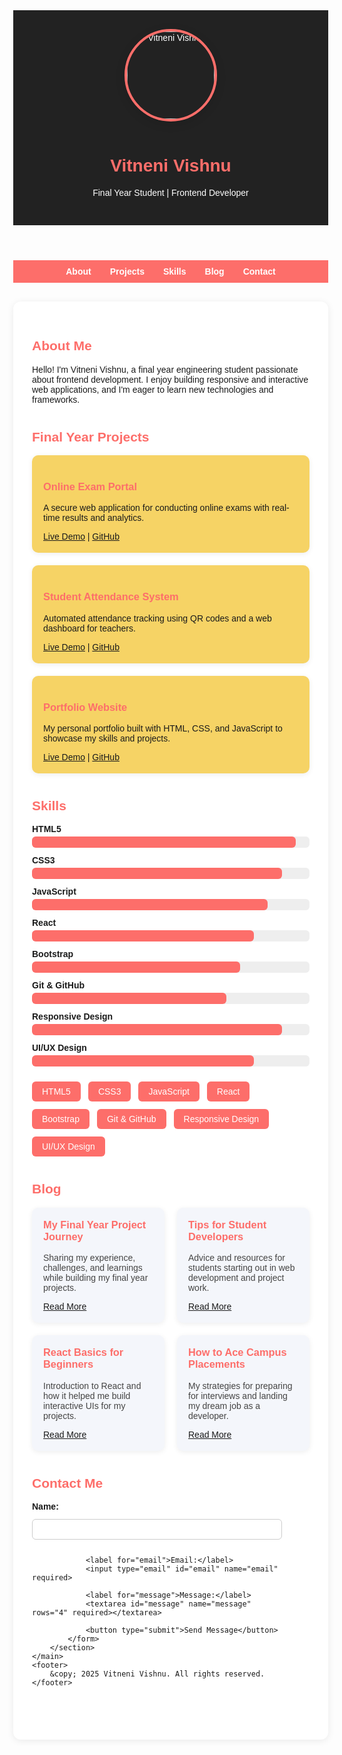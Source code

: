 <!DOCTYPE html>
<html lang="en">
<head>
    <meta charset="UTF-8">
    <meta name="viewport" content="width=device-width, initial-scale=1.0">
    <title>Vitneni Vishnu - Final Year Student Portfolio</title>
    <style>
        body {
            font-family: Arial, sans-serif;
            margin: 0;
            background: #f4f6fb url('bg-shape.png') repeat top left, url('dots.png') repeat bottom right;
        }
        header { background: #222 url('header-bg.png') no-repeat center/cover; color: #fff; padding: 30px 0; text-align: center; }
        .profile-img {
            width: 140px;
            height: 140px;
            object-fit: cover;
            border-radius: 50%;
            border: 4px solid #fd6e6a;
            margin-bottom: 16px;
            box-shadow: 0 4px 16px rgba(0,0,0,0.12);
        }
        nav { background: #fd6e6a; padding: 10px 0; }
        nav ul { list-style: none; margin: 0; padding: 0; display: flex; justify-content: center; }
        nav ul li { margin: 0 15px; }
        nav ul li a { color: #fff; text-decoration: none; font-weight: bold; }
        main { max-width: 900px; margin: 30px auto; background: #fff; padding: 30px; border-radius: 12px; box-shadow: 0 2px 12px rgba(0,0,0,0.08);}
        section { margin-bottom: 40px; }
        h1, h2, h3 { color: #fd6e6a; }
        .projects { display: grid; grid-template-columns: repeat(auto-fit, minmax(250px, 1fr)); gap: 20px; }
        .project-card { background: #f6d365; padding: 18px; border-radius: 10px; box-shadow: 0 2px 8px rgba(0,0,0,0.07);}
        .skills-list { margin-bottom: 24px; }
        .skill-bar { margin-bottom: 12px; }
        .skill-label { font-weight: bold; margin-bottom: 4px; display: block; }
        .bar-bg { background: #eee; border-radius: 6px; height: 18px; width: 100%; }
        .bar-fill { height: 100%; border-radius: 6px; background: #fd6e6a; display: block; }
        .skills ul { display: flex; flex-wrap: wrap; gap: 12px; list-style: none; padding: 0; }
        .skills li { background: #fd6e6a; color: #fff; padding: 8px 16px; border-radius: 6px; }
        .blog-list { display: grid; grid-template-columns: 1fr 1fr; gap: 20px; }
        .blog-card { background: #f4f6fb; border-radius: 10px; box-shadow: 0 2px 8px rgba(0,0,0,0.07); padding: 18px; }
        .blog-card h3 { margin-top: 0; color: #fd6e6a; }
        .blog-card p { color: #444; }
        form { display: flex; flex-direction: column; gap: 12px; max-width: 400px; }
        label { font-weight: bold; }
        input, textarea { padding: 8px; border-radius: 6px; border: 1px solid #ccc; }
        button { background: #fd6e6a; color: #fff; border: none; padding: 10px; border-radius: 6px; font-weight: bold; cursor: pointer; }
        footer { background: #222; color: #fff; text-align: center; padding: 18px 0; margin-top: 40px; }
        @media (max-width: 800px) {
            .blog-list { grid-template-columns: 1fr; }
        }
        @media (max-width: 600px) {
            main { padding: 10px; }
            .projects { grid-template-columns: 1fr; }
        }
    </style>
</head>
<body>
    <header>
        <img src="your-image.jpg" alt="Vitneni Vishnu" class="profile-img">
        <h1>Vitneni Vishnu</h1>
        <p>Final Year Student | Frontend Developer</p>
    </header>
    <nav>
        <ul>
            <li><a href="#about">About</a></li>
            <li><a href="#projects">Projects</a></li>
            <li><a href="#skills">Skills</a></li>
            <li><a href="#blog">Blog</a></li>
            <li><a href="#contact">Contact</a></li>
        </ul>
    </nav>
    <main>
        <section id="about">
            <h2>About Me</h2>
            <p>Hello! I'm Vitneni Vishnu, a final year engineering student passionate about frontend development. I enjoy building responsive and interactive web applications, and I'm eager to learn new technologies and frameworks.</p>
        </section>
        <section id="projects">
            <h2>Final Year Projects</h2>
            <div class="projects">
                <div class="project-card">
                    <h3>Online Exam Portal</h3>
                    <p>A secure web application for conducting online exams with real-time results and analytics.</p>
                    <a href="#" target="_blank">Live Demo</a> | <a href="#" target="_blank">GitHub</a>
                </div>
                <div class="project-card">
                    <h3>Student Attendance System</h3>
                    <p>Automated attendance tracking using QR codes and a web dashboard for teachers.</p>
                    <a href="#" target="_blank">Live Demo</a> | <a href="#" target="_blank">GitHub</a>
                </div>
                <div class="project-card">
                    <h3>Portfolio Website</h3>
                    <p>My personal portfolio built with HTML, CSS, and JavaScript to showcase my skills and projects.</p>
                    <a href="#" target="_blank">Live Demo</a> | <a href="#" target="_blank">GitHub</a>
                </div>
            </div>
        </section>
        <section id="skills" class="skills">
            <h2>Skills</h2>
            <div class="skills-list">
                <div class="skill-bar">
                    <span class="skill-label">HTML5</span>
                    <div class="bar-bg">
                        <span class="bar-fill" style="width: 95%;"></span>
                    </div>
                </div>
                <div class="skill-bar">
                    <span class="skill-label">CSS3</span>
                    <div class="bar-bg">
                        <span class="bar-fill" style="width: 90%;"></span>
                    </div>
                </div>
                <div class="skill-bar">
                    <span class="skill-label">JavaScript</span>
                    <div class="bar-bg">
                        <span class="bar-fill" style="width: 85%;"></span>
                    </div>
                </div>
                <div class="skill-bar">
                    <span class="skill-label">React</span>
                    <div class="bar-bg">
                        <span class="bar-fill" style="width: 80%;"></span>
                    </div>
                </div>
                <div class="skill-bar">
                    <span class="skill-label">Bootstrap</span>
                    <div class="bar-bg">
                        <span class="bar-fill" style="width: 75%;"></span>
                    </div>
                </div>
                <div class="skill-bar">
                    <span class="skill-label">Git & GitHub</span>
                    <div class="bar-bg">
                        <span class="bar-fill" style="width: 70%;"></span>
                    </div>
                </div>
                <div class="skill-bar">
                    <span class="skill-label">Responsive Design</span>
                    <div class="bar-bg">
                        <span class="bar-fill" style="width: 90%;"></span>
                    </div>
                </div>
                <div class="skill-bar">
                    <span class="skill-label">UI/UX Design</span>
                    <div class="bar-bg">
                        <span class="bar-fill" style="width: 80%;"></span>
                    </div>
                </div>
            </div>
            <ul>
                <li>HTML5</li>
                <li>CSS3</li>
                <li>JavaScript</li>
                <li>React</li>
                <li>Bootstrap</li>
                <li>Git & GitHub</li>
                <li>Responsive Design</li>
                <li>UI/UX Design</li>
            </ul>
        </section>
        <section id="blog">
            <h2>Blog</h2>
            <div class="blog-list">
                <div class="blog-card">
                    <h3>My Final Year Project Journey</h3>
                    <p>Sharing my experience, challenges, and learnings while building my final year projects.</p>
                    <a href="#">Read More</a>
                </div>
                <div class="blog-card">
                    <h3>Tips for Student Developers</h3>
                    <p>Advice and resources for students starting out in web development and project work.</p>
                    <a href="#">Read More</a>
                </div>
                <div class="blog-card">
                    <h3>React Basics for Beginners</h3>
                    <p>Introduction to React and how it helped me build interactive UIs for my projects.</p>
                    <a href="#">Read More</a>
                </div>
                <div class="blog-card">
                    <h3>How to Ace Campus Placements</h3>
                    <p>My strategies for preparing for interviews and landing my dream job as a developer.</p>
                    <a href="#">Read More</a>
                </div>
            </div>
        </section>
        <section id="contact">
            <h2>Contact Me</h2>
            <form>
                <label for="name">Name:</label>
                <input type="text" id="name" name="name" required>
                
                <label for="email">Email:</label>
                <input type="email" id="email" name="email" required>
                
                <label for="message">Message:</label>
                <textarea id="message" name="message" rows="4" required></textarea>
                
                <button type="submit">Send Message</button>
            </form>
        </section>
    </main>
    <footer>
        &copy; 2025 Vitneni Vishnu. All rights reserved.
    </footer>
</body>
</html>
